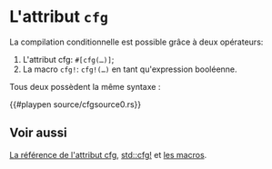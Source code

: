 # L'attribut `cfg`

La compilation conditionnelle est possible grâce à deux opérateurs:


1. L'attribut cfg: `#[cfg(…)]`;
2. La macro `cfg!`: `cfg!(…)` en tant qu'expression booléenne.

Tous deux possèdent la même syntaxe :

{{#playpen source/cfgsource0.rs}}

## Voir aussi

[La référence de l'attribut cfg][cfg], [std::cfg!][cfg_macro] et [les macros][macros].

[cfg]: https://doc.rust-lang.org/reference/attributes.html#conditional-compilation
[cfg_macro]: https://doc.rust-lang.org/std/macro.cfg.html
[macros]: ../chapitre15/systememacro.html
